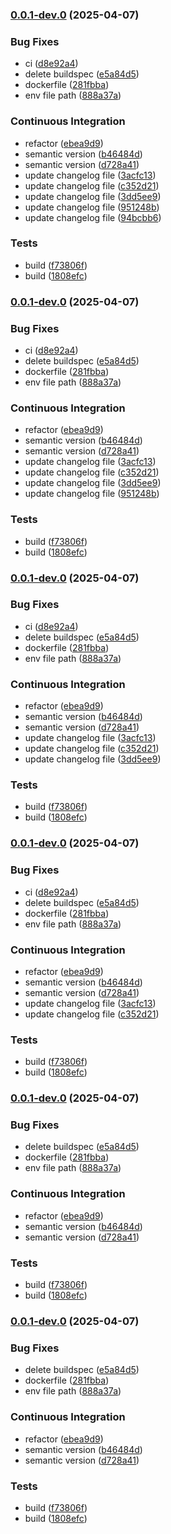 ### [0.0.1-dev.0](https://github.com/elasticscale/elasticscale_envsidecar/compare/v0.0.0...v0.0.1-dev.0) (2025-04-07)


### Bug Fixes

* ci ([d8e92a4](https://github.com/elasticscale/elasticscale_envsidecar/commit/d8e92a4a68112d5687896efb71259c7a776d909c))
* delete buildspec ([e5a84d5](https://github.com/elasticscale/elasticscale_envsidecar/commit/e5a84d5d02fad251b8db080def11f6ece0abb254))
* dockerfile ([281fbba](https://github.com/elasticscale/elasticscale_envsidecar/commit/281fbba57b0a3e3b01912fc15a2aeff8cd588b64))
* env file path ([888a37a](https://github.com/elasticscale/elasticscale_envsidecar/commit/888a37a18a8f5b98d92b4bc1f87f72407750950a))


### Continuous Integration

* refactor ([ebea9d9](https://github.com/elasticscale/elasticscale_envsidecar/commit/ebea9d931a8535eddae8703de5da945c63076d15))
* semantic version ([b46484d](https://github.com/elasticscale/elasticscale_envsidecar/commit/b46484d7cb9c0a3a913d144db04a426b9ba538ce))
* semantic version ([d728a41](https://github.com/elasticscale/elasticscale_envsidecar/commit/d728a412a27001dbb7bbc31a3b67ba9d4f764a22))
* update changelog file ([3acfc13](https://github.com/elasticscale/elasticscale_envsidecar/commit/3acfc13b9daf8a64e01b7b655d7c098586c83fe8))
* update changelog file ([c352d21](https://github.com/elasticscale/elasticscale_envsidecar/commit/c352d21c0528426bcb7a443cb837f49d9f44fead))
* update changelog file ([3dd5ee9](https://github.com/elasticscale/elasticscale_envsidecar/commit/3dd5ee9141d2f18c8c6b7639190396d54682f544))
* update changelog file ([951248b](https://github.com/elasticscale/elasticscale_envsidecar/commit/951248b649d3f75e8b79b38d7e706aaad122888a))
* update changelog file ([94bcbb6](https://github.com/elasticscale/elasticscale_envsidecar/commit/94bcbb68c5e87304600537fb0dce1554cace320d))


### Tests

* build ([f73806f](https://github.com/elasticscale/elasticscale_envsidecar/commit/f73806f42fc4adec03b9226298772e67e99c16a7))
* build ([1808efc](https://github.com/elasticscale/elasticscale_envsidecar/commit/1808efc87ae8524ee4bb870b139fca6e0ddbdf78))


### [0.0.1-dev.0](https://github.com/elasticscale/elasticscale_envsidecar/compare/v0.0.0...v0.0.1-dev.0) (2025-04-07)


### Bug Fixes

* ci ([d8e92a4](https://github.com/elasticscale/elasticscale_envsidecar/commit/d8e92a4a68112d5687896efb71259c7a776d909c))
* delete buildspec ([e5a84d5](https://github.com/elasticscale/elasticscale_envsidecar/commit/e5a84d5d02fad251b8db080def11f6ece0abb254))
* dockerfile ([281fbba](https://github.com/elasticscale/elasticscale_envsidecar/commit/281fbba57b0a3e3b01912fc15a2aeff8cd588b64))
* env file path ([888a37a](https://github.com/elasticscale/elasticscale_envsidecar/commit/888a37a18a8f5b98d92b4bc1f87f72407750950a))


### Continuous Integration

* refactor ([ebea9d9](https://github.com/elasticscale/elasticscale_envsidecar/commit/ebea9d931a8535eddae8703de5da945c63076d15))
* semantic version ([b46484d](https://github.com/elasticscale/elasticscale_envsidecar/commit/b46484d7cb9c0a3a913d144db04a426b9ba538ce))
* semantic version ([d728a41](https://github.com/elasticscale/elasticscale_envsidecar/commit/d728a412a27001dbb7bbc31a3b67ba9d4f764a22))
* update changelog file ([3acfc13](https://github.com/elasticscale/elasticscale_envsidecar/commit/3acfc13b9daf8a64e01b7b655d7c098586c83fe8))
* update changelog file ([c352d21](https://github.com/elasticscale/elasticscale_envsidecar/commit/c352d21c0528426bcb7a443cb837f49d9f44fead))
* update changelog file ([3dd5ee9](https://github.com/elasticscale/elasticscale_envsidecar/commit/3dd5ee9141d2f18c8c6b7639190396d54682f544))
* update changelog file ([951248b](https://github.com/elasticscale/elasticscale_envsidecar/commit/951248b649d3f75e8b79b38d7e706aaad122888a))


### Tests

* build ([f73806f](https://github.com/elasticscale/elasticscale_envsidecar/commit/f73806f42fc4adec03b9226298772e67e99c16a7))
* build ([1808efc](https://github.com/elasticscale/elasticscale_envsidecar/commit/1808efc87ae8524ee4bb870b139fca6e0ddbdf78))


### [0.0.1-dev.0](https://github.com/elasticscale/elasticscale_envsidecar/compare/v0.0.0...v0.0.1-dev.0) (2025-04-07)


### Bug Fixes

* ci ([d8e92a4](https://github.com/elasticscale/elasticscale_envsidecar/commit/d8e92a4a68112d5687896efb71259c7a776d909c))
* delete buildspec ([e5a84d5](https://github.com/elasticscale/elasticscale_envsidecar/commit/e5a84d5d02fad251b8db080def11f6ece0abb254))
* dockerfile ([281fbba](https://github.com/elasticscale/elasticscale_envsidecar/commit/281fbba57b0a3e3b01912fc15a2aeff8cd588b64))
* env file path ([888a37a](https://github.com/elasticscale/elasticscale_envsidecar/commit/888a37a18a8f5b98d92b4bc1f87f72407750950a))


### Continuous Integration

* refactor ([ebea9d9](https://github.com/elasticscale/elasticscale_envsidecar/commit/ebea9d931a8535eddae8703de5da945c63076d15))
* semantic version ([b46484d](https://github.com/elasticscale/elasticscale_envsidecar/commit/b46484d7cb9c0a3a913d144db04a426b9ba538ce))
* semantic version ([d728a41](https://github.com/elasticscale/elasticscale_envsidecar/commit/d728a412a27001dbb7bbc31a3b67ba9d4f764a22))
* update changelog file ([3acfc13](https://github.com/elasticscale/elasticscale_envsidecar/commit/3acfc13b9daf8a64e01b7b655d7c098586c83fe8))
* update changelog file ([c352d21](https://github.com/elasticscale/elasticscale_envsidecar/commit/c352d21c0528426bcb7a443cb837f49d9f44fead))
* update changelog file ([3dd5ee9](https://github.com/elasticscale/elasticscale_envsidecar/commit/3dd5ee9141d2f18c8c6b7639190396d54682f544))


### Tests

* build ([f73806f](https://github.com/elasticscale/elasticscale_envsidecar/commit/f73806f42fc4adec03b9226298772e67e99c16a7))
* build ([1808efc](https://github.com/elasticscale/elasticscale_envsidecar/commit/1808efc87ae8524ee4bb870b139fca6e0ddbdf78))


### [0.0.1-dev.0](https://github.com/elasticscale/elasticscale_envsidecar/compare/v0.0.0...v0.0.1-dev.0) (2025-04-07)


### Bug Fixes

* ci ([d8e92a4](https://github.com/elasticscale/elasticscale_envsidecar/commit/d8e92a4a68112d5687896efb71259c7a776d909c))
* delete buildspec ([e5a84d5](https://github.com/elasticscale/elasticscale_envsidecar/commit/e5a84d5d02fad251b8db080def11f6ece0abb254))
* dockerfile ([281fbba](https://github.com/elasticscale/elasticscale_envsidecar/commit/281fbba57b0a3e3b01912fc15a2aeff8cd588b64))
* env file path ([888a37a](https://github.com/elasticscale/elasticscale_envsidecar/commit/888a37a18a8f5b98d92b4bc1f87f72407750950a))


### Continuous Integration

* refactor ([ebea9d9](https://github.com/elasticscale/elasticscale_envsidecar/commit/ebea9d931a8535eddae8703de5da945c63076d15))
* semantic version ([b46484d](https://github.com/elasticscale/elasticscale_envsidecar/commit/b46484d7cb9c0a3a913d144db04a426b9ba538ce))
* semantic version ([d728a41](https://github.com/elasticscale/elasticscale_envsidecar/commit/d728a412a27001dbb7bbc31a3b67ba9d4f764a22))
* update changelog file ([3acfc13](https://github.com/elasticscale/elasticscale_envsidecar/commit/3acfc13b9daf8a64e01b7b655d7c098586c83fe8))
* update changelog file ([c352d21](https://github.com/elasticscale/elasticscale_envsidecar/commit/c352d21c0528426bcb7a443cb837f49d9f44fead))


### Tests

* build ([f73806f](https://github.com/elasticscale/elasticscale_envsidecar/commit/f73806f42fc4adec03b9226298772e67e99c16a7))
* build ([1808efc](https://github.com/elasticscale/elasticscale_envsidecar/commit/1808efc87ae8524ee4bb870b139fca6e0ddbdf78))


### [0.0.1-dev.0](https://github.com/elasticscale/elasticscale_envsidecar/compare/v0.0.0...v0.0.1-dev.0) (2025-04-07)


### Bug Fixes

* delete buildspec ([e5a84d5](https://github.com/elasticscale/elasticscale_envsidecar/commit/e5a84d5d02fad251b8db080def11f6ece0abb254))
* dockerfile ([281fbba](https://github.com/elasticscale/elasticscale_envsidecar/commit/281fbba57b0a3e3b01912fc15a2aeff8cd588b64))
* env file path ([888a37a](https://github.com/elasticscale/elasticscale_envsidecar/commit/888a37a18a8f5b98d92b4bc1f87f72407750950a))


### Continuous Integration

* refactor ([ebea9d9](https://github.com/elasticscale/elasticscale_envsidecar/commit/ebea9d931a8535eddae8703de5da945c63076d15))
* semantic version ([b46484d](https://github.com/elasticscale/elasticscale_envsidecar/commit/b46484d7cb9c0a3a913d144db04a426b9ba538ce))
* semantic version ([d728a41](https://github.com/elasticscale/elasticscale_envsidecar/commit/d728a412a27001dbb7bbc31a3b67ba9d4f764a22))


### Tests

* build ([f73806f](https://github.com/elasticscale/elasticscale_envsidecar/commit/f73806f42fc4adec03b9226298772e67e99c16a7))
* build ([1808efc](https://github.com/elasticscale/elasticscale_envsidecar/commit/1808efc87ae8524ee4bb870b139fca6e0ddbdf78))


### [0.0.1-dev.0](https://github.com/elasticscale/elasticscale_envsidecar/compare/v0.0.0...v0.0.1-dev.0) (2025-04-07)


### Bug Fixes

* delete buildspec ([e5a84d5](https://github.com/elasticscale/elasticscale_envsidecar/commit/e5a84d5d02fad251b8db080def11f6ece0abb254))
* dockerfile ([281fbba](https://github.com/elasticscale/elasticscale_envsidecar/commit/281fbba57b0a3e3b01912fc15a2aeff8cd588b64))
* env file path ([888a37a](https://github.com/elasticscale/elasticscale_envsidecar/commit/888a37a18a8f5b98d92b4bc1f87f72407750950a))


### Continuous Integration

* refactor ([ebea9d9](https://github.com/elasticscale/elasticscale_envsidecar/commit/ebea9d931a8535eddae8703de5da945c63076d15))
* semantic version ([b46484d](https://github.com/elasticscale/elasticscale_envsidecar/commit/b46484d7cb9c0a3a913d144db04a426b9ba538ce))
* semantic version ([d728a41](https://github.com/elasticscale/elasticscale_envsidecar/commit/d728a412a27001dbb7bbc31a3b67ba9d4f764a22))


### Tests

* build ([f73806f](https://github.com/elasticscale/elasticscale_envsidecar/commit/f73806f42fc4adec03b9226298772e67e99c16a7))
* build ([1808efc](https://github.com/elasticscale/elasticscale_envsidecar/commit/1808efc87ae8524ee4bb870b139fca6e0ddbdf78))
